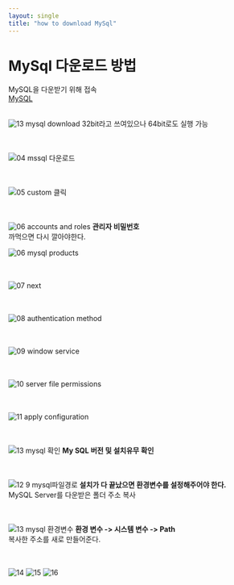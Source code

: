 ```yaml
---
layout: single
title: "how to download MySql"
---
```


# MySql 다운로드 방법

MySQL을 다운받기 위해 접속<br/>
[MySQL](https://dev.mysql.com/downloads/installer/)
<br/><br/>

![13  mysql download](https://github.com/ojinga32/ojinga32.github.io/assets/133554766/cc3eacc0-391c-4bdb-ab24-4b8ae674b3de)
32bit라고 쓰여있으나 64bit로도 실행 가능 <br/><br/><br/>

![04  mssql 다운로드](https://github.com/ojinga32/ojinga32.github.io/assets/133554766/91833574-6641-40e0-81d7-715e71209a1f)
<br/><br/><br/>

![05  custom 클릭](https://github.com/ojinga32/ojinga32.github.io/assets/133554766/707fd714-9a12-4193-b94e-ef2d4f05e3b6)
<br/><br/><br/>

![06  accounts and roles](https://github.com/ojinga32/ojinga32.github.io/assets/133554766/617b503c-2a84-42ab-ac54-0b9de2a8b59a)
**관리자 비밀번호** <br/>
까먹으면 다시 깔아야한다.

![06  mysql products](https://github.com/ojinga32/ojinga32.github.io/assets/133554766/6f742882-eb36-414e-b3f7-f7e9ee4f4105)
<br/><br/><br/>

![07 next](https://github.com/ojinga32/ojinga32.github.io/assets/133554766/8cc0a695-f576-4c01-8bbb-9f0aa20db957)
<br/><br/><br/>

![08 authentication method](https://github.com/ojinga32/ojinga32.github.io/assets/133554766/76477184-6166-4962-9feb-1db6b75a958f)
<br/><br/><br/>

![09 window service](https://github.com/ojinga32/ojinga32.github.io/assets/133554766/33ebe7ca-7926-4e97-be7e-570e08e3dbf6)
<br/><br/><br/>

![10 server file permissions](https://github.com/ojinga32/ojinga32.github.io/assets/133554766/237b9d2d-3dd3-4945-b68a-1ee5b78dca76)
<br/><br/><br/>

![11  apply configuration](https://github.com/ojinga32/ojinga32.github.io/assets/133554766/336ab9db-8a28-4c7e-9702-553fabb215d7)
<br/><br/><br/>

![13  mysql 확인](https://github.com/ojinga32/ojinga32.github.io/assets/133554766/bd53c22d-5e25-4c02-a832-dc9ca5c202dd)
**My SQL 버전 및 설치유무 확인**
<br/><br/><br/>


![12 9  mysql파일경로](https://github.com/ojinga32/ojinga32.github.io/assets/133554766/15dcd8a7-2d04-4c76-8ca5-a9108efebe5b)
**설치가 다 끝났으면 환경변수를 설정해주어야 한다.** <br/>
MySQL Server를 다운받은 폴더 주소 복사
<br/><br/><br/>

![13 mysql 환경변수](https://github.com/ojinga32/ojinga32.github.io/assets/133554766/4eff52b7-2ddb-41e4-88c7-5bd61b8a2c52)
**환경 변수 -> 시스템 변수 -> Path**<br/>
복사한 주소를 새로 만들어준다.
<br/><br/><br/>

![14](https://github.com/ojinga32/ojinga32.github.io/assets/133554766/d05c5d42-0ca5-4798-afd2-a3d76611263f)
![15](https://github.com/ojinga32/ojinga32.github.io/assets/133554766/ffdd5776-c283-4844-a5a5-e51d345ee3d1)
![16](https://github.com/ojinga32/ojinga32.github.io/assets/133554766/da35615e-d84d-4939-b3cf-404cbaa6010d)

